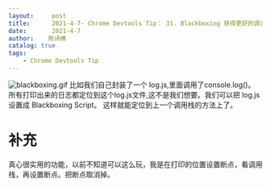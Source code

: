 ```yaml
---
layout:     post
title:      2021-4-7- Chrome Devtools Tip： 31. Blackboxing 获得更好的调试会话
date:       2021-4-7
author:    陈诗樵
catalog: true
tags:
    - Chrome Devtools Tip
---
```


![blackboxing.gif](https://upload-images.jianshu.io/upload_images/8156292-f08a9ae48aa2fb3e.gif?imageMogr2/auto-orient/strip)
比如我们自己封装了一个 log.js,里面调用了console.log()。
所有打印出来的日志都定位到这个log.js文件,这不是我们想要。我们可以把 log.js设置成 Blackboxing Script。
这样就能定位到上一个调用栈的方法上了。
# 补充
真心很实用的功能，以前不知道可以这么玩，我是在打印的位置设置断点，看调用栈，再设置断点。把断点取消掉。